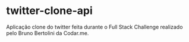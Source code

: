 # twitter-clone-api
Aplicação clone do twitter feita durante o Full Stack Challenge realizado pelo Bruno Bertolini da Codar.me.
